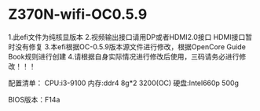 # Z370N-wifi-OC0.5.9
1.此efi文件为纯核显版本
2.视频输出接口请用DP或者HDMI2.0接口 HDMI接口暂时没有修复
3.本efi根据OC-0.5.9版本源文件进行修改，根据OpenCore Guide Book规则进行创建
4.请根据自身实际情况进行修改后使用，三码请务必进行修改！！！

配置清单：
CPU:i3-9100 
内存:ddr4 8g*2 3200(OC)
硬盘:Intel660p 500g

BIOS版本：F14a
